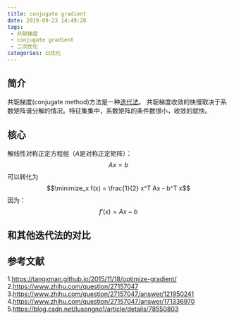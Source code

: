 ```yaml
---
title: conjugate gradient
date: 2019-09-23 14:49:28
tags:
 - 共轭梯度
 - conjugate gradient
 - 二次优化
categories: 凸优化
---
```


## 简介
共轭梯度(conjugate method)方法是一种[迭代法]()。
共轭梯度收敛的快慢取决于系数矩阵谱分解的情况。特征集集中，系数矩阵的条件数很小，收敛的就快。

## 核心
解线性对称正定方程组（$A$是对称正定矩阵）：
$$Ax=b$$
可以转化为
$$\minimize_x f(x) = \frac{1}{2} x^T Ax - b^T x$$
因为：
$$f'(x) = Ax-b$$


## 和其他迭代法的对比

## 参考文献
1.https://tangxman.github.io/2015/11/18/optimize-gradient/
2.https://www.zhihu.com/question/27157047
3.https://www.zhihu.com/question/27157047/answer/121950241
4.https://www.zhihu.com/question/27157047/answer/171336970
5.https://blog.csdn.net/lusongno1/article/details/78550803
